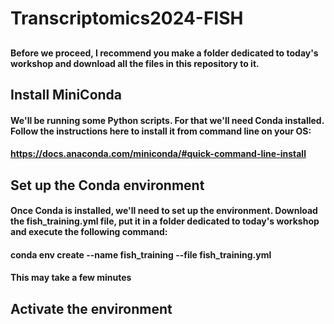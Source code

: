 # Transcriptomics2024-FISH
##
#### Before we proceed, I recommend you make a folder dedicated to today's workshop and download all the files in this repository to it.
##
## Install MiniConda
#### We'll be running some Python scripts. For that we'll need Conda installed. Follow the instructions here to install it from command line on your OS:
#### https://docs.anaconda.com/miniconda/#quick-command-line-install
##
## Set up the Conda environment
#### Once Conda is installed, we'll need to set up the environment. Download the fish_training.yml file, put it in a folder dedicated to today's workshop and execute the following command:
#### conda env create --name fish_training --file fish_training.yml
#### This may take a few minutes
##
## Activate the environment
####
